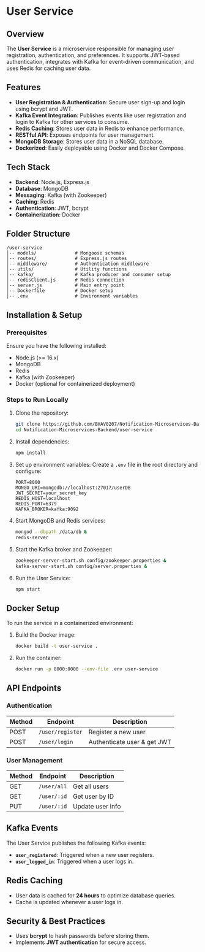 # User Service

## Overview
The **User Service** is a microservice responsible for managing user registration, authentication, and preferences. It supports JWT-based authentication, integrates with Kafka for event-driven communication, and uses Redis for caching user data.

## Features
- **User Registration & Authentication**: Secure user sign-up and login using bcrypt and JWT.
- **Kafka Event Integration**: Publishes events like user registration and login to Kafka for other services to consume.
- **Redis Caching**: Stores user data in Redis to enhance performance.
- **RESTful API**: Exposes endpoints for user management.
- **MongoDB Storage**: Stores user data in a NoSQL database.
- **Dockerized**: Easily deployable using Docker and Docker Compose.

## Tech Stack
- **Backend**: Node.js, Express.js
- **Database**: MongoDB
- **Messaging**: Kafka (with Zookeeper)
- **Caching**: Redis
- **Authentication**: JWT, bcrypt
- **Containerization**: Docker

## Folder Structure
```
/user-service
│-- models/              # Mongoose schemas
│-- routes/              # Express.js routes
│-- middleware/          # Authentication middleware
│-- utils/               # Utility functions
│-- kafka/               # Kafka producer and consumer setup
│-- redisClient.js       # Redis connection
│-- server.js            # Main entry point
│-- Dockerfile           # Docker setup
│-- .env                 # Environment variables
```

## Installation & Setup
### Prerequisites
Ensure you have the following installed:
- Node.js (>= 16.x)
- MongoDB
- Redis
- Kafka (with Zookeeper)
- Docker (optional for containerized deployment)

### Steps to Run Locally
1. Clone the repository:
   ```sh
   git clone https://github.com/BHAV0207/Notification-Microservices-Backend.git
   cd Notification-Microservices-Backend/user-service
   ```

2. Install dependencies:
   ```sh
   npm install
   ```

3. Set up environment variables:
   Create a `.env` file in the root directory and configure:
   ```env
   PORT=8000
   MONGO_URI=mongodb://localhost:27017/userDB
   JWT_SECRET=your_secret_key
   REDIS_HOST=localhost
   REDIS_PORT=6379
   KAFKA_BROKER=kafka:9092
   ```

4. Start MongoDB and Redis services:
   ```sh
   mongod --dbpath /data/db &
   redis-server
   ```

5. Start the Kafka broker and Zookeeper:
   ```sh
   zookeeper-server-start.sh config/zookeeper.properties &
   kafka-server-start.sh config/server.properties &
   ```

6. Run the User Service:
   ```sh
   npm start
   ```

## Docker Setup
To run the service in a containerized environment:
1. Build the Docker image:
   ```sh
   docker build -t user-service .
   ```

2. Run the container:
   ```sh
   docker run -p 8000:8000 --env-file .env user-service
   ```

## API Endpoints
### Authentication
| Method | Endpoint        | Description         |
|--------|----------------|---------------------|
| POST   | `/user/register` | Register a new user |
| POST   | `/user/login`    | Authenticate user & get JWT |

### User Management
| Method | Endpoint       | Description         |
|--------|---------------|---------------------|
| GET    | `/user/all`    | Get all users       |
| GET    | `/user/:id`    | Get user by ID      |
| PUT    | `/user/:id`    | Update user info    |

## Kafka Events
The User Service publishes the following Kafka events:
- **`user_registered`**: Triggered when a new user registers.
- **`user_logged_in`**: Triggered when a user logs in.

## Redis Caching
- User data is cached for **24 hours** to optimize database queries.
- Cache is updated whenever a user logs in.

## Security & Best Practices
- Uses **bcrypt** to hash passwords before storing them.
- Implements **JWT authentication** for secure access.

